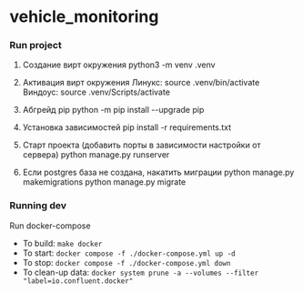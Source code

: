# vehicle_monitoring

### Run project

1) Создание вирт окружения
python3 -m venv .venv

2) Активация вирт окружения
Линукс:
source .venv/bin/activate
Виндоус:
source .venv/Scripts/activate

3) Абгрейд pip
python -m pip install --upgrade pip

4) Установка зависимостей
pip install -r requirements.txt

5) Старт проекта (добавить порты в зависимости настройки от сервера)
python manage.py runserver

6) Если postgres база не создана, накатить миграции
python manage.py makemigrations
python manage.py migrate



### Running dev
Run docker-compose

- To build: `make docker`
- To start: `docker compose -f ./docker-compose.yml up -d`
- To stop: `docker compose -f ./docker-compose.yml down`
- To clean-up data: `docker system prune -a --volumes --filter "label=io.confluent.docker"`
